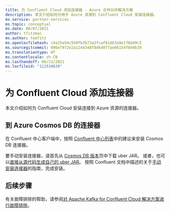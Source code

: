 ```yaml
---
title: 为 Confluent Cloud 添加连接器 - Azure 合作伙伴解决方案
description: 本文介绍如何为用于 Azure 资源的 Confluent Cloud 安装连接器。
ms.service: partner-services
ms.topic: conceptual
ms.date: 06/07/2021
author: tfitzmac
ms.author: tomfitz
ms.openlocfilehash: c4a15a54c5b9fb3b73a3fcaf81d63a9e176b49c5
ms.sourcegitcommit: 096e7972e2a1144348f8d648f7ae66154f0d4b39
ms.translationtype: HT
ms.contentlocale: zh-CN
ms.lasthandoff: 06/23/2021
ms.locfileid: "112534639"
---
```

# <a name="add-connectors-for-confluent-cloud"></a>为 Confluent Cloud 添加连接器

本文介绍如何为 Confluent Cloud 安装连接到 Azure 资源的连接器。

## <a name="connector-to-azure-cosmos-db"></a>到 Azure Cosmos DB 的连接器

在 Confluent 中心客户端中，按照 [Confluent 中心列表](https://www.confluent.io/hub/microsoftcorporation/kafka-connect-cosmos)中的建议来安装 Cosmos DB 连接器。 

要手动安装连接器，请首先从 [Cosmos DB 版本](https://github.com/microsoft/kafka-connect-cosmosdb/releases)页中下载 uber JAR。 或者，也可以[直接从源代码生成自己的 uber JAR](https://github.com/microsoft/kafka-connect-cosmosdb/blob/dev/doc/README_Sink.md#install-sink-connector)。 按照 Confluent 文档中描述的关于[手动安装连接器](https://docs.confluent.io/home/connect/install.html#install-connector-manually)的指南，完成安装。  

## <a name="next-steps"></a>后续步骤

有关故障排除的帮助，请参阅[对 Apache Kafka for Confluent Cloud 解决方案进行故障排除](troubleshoot.md)。
